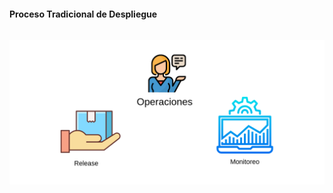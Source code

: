 <h1 class="title" style="display:none">Planteamiento del Problema</h1>

<h4 style="text-transform: none;"> Proceso Tradicional de Despliegue </h4>
<img src="media\images\despliegue-tradicional-operaciones.png" alt="Proceso Tradicional de Despliegue" style="margin: 15px 0px;
                                                                            background: none;
                                                                            border: 0;
                                                                            box-shadow: none;">